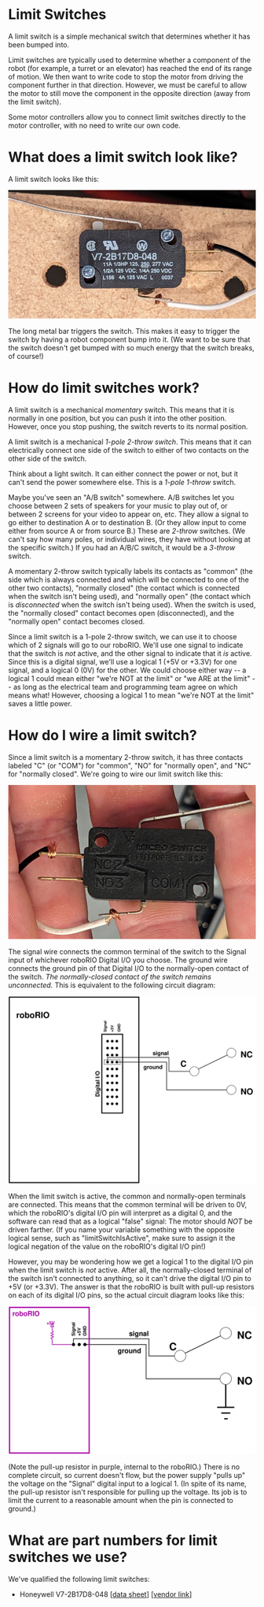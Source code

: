 # Limit Switches

A limit switch is a simple mechanical switch that determines whether it has
been bumped into.

Limit switches are typically used to determine whether a component of the robot
(for example, a turret or an elevator) has reached the end of its range of
motion.  We then want to write code to stop the motor from driving the
component further in that direction.  However, we must be careful to allow
the motor to still move the component in the opposite direction (away from
the limit switch).

Some motor controllers allow you to connect limit switches directly to the
motor controller, with no need to write our own code.

# What does a limit switch look like?

A limit switch looks like this:

![Image of a limit switch](./LimitSwitch-PartNum.jpg)

The long metal bar triggers the switch.  This makes it easy to trigger the
switch by having a robot component bump into it.  (We want to be sure that the
switch doesn't get bumped with so much energy that the switch breaks, of
course!)

# How do limit switches work?

A limit switch is a mechanical *momentary* switch.  This means that it is
normally in one position, but you can push it into the other position.
However, once you stop pushing, the switch reverts to its normal position.

A limit switch is a mechanical *1-pole 2-throw switch*.  This means that it
can electrically connect one side of the switch to either of two contacts on
the other side of the switch.

Think about a light switch.  It can either connect the power or not, but it
can't send the power somewhere else.  This is a *1-pole 1-throw* switch.

Maybe you've seen an "A/B switch" somewhere.  A/B switches let you choose
between 2 sets of speakers for your music to play out of, or between 2
screens for your video to appear on, etc.  They allow a signal to go either
to destination A or to destination B.  (Or they allow input to come either
from source A or from source B.)  These are *2-throw* switches.  (We can't
say how many poles, or individual wires, they have without looking at the
specific switch.)  If you had an A/B/C switch, it would be a *3-throw*
switch.

A momentary 2-throw switch typically labels its contacts as "common" (the
side which is always connected and which will be connected to one of the
other two contacts), "normally closed" (the contact which is connected
when the switch isn't being used), and "normally open" (the contact which
is *disconnected* when the switch isn't being used).  When the switch is
used, the "normally closed" contact becomes open (disconnected), and the
"normally open" contact becomes closed.

Since a limit switch is a 1-pole 2-throw switch, we can use it to choose
which of 2 signals will go to our roboRIO.  We'll use one signal to indicate
that the switch is *not* active, and the other signal to indicate that it
*is* active.  Since this is a digital signal, we'll use a logical 1 (+5V or
+3.3V) for one signal, and a logical 0 (0V) for the other.  We could choose
either way -- a logical 1 could mean either "we're NOT at the limit" or
"we ARE at the limit" -- as long as the electrical team and programming team
agree on which means what!  However, choosing a logical 1 to mean "we're NOT
at the limit" saves a little power.


# How do I wire a limit switch?

Since a limit switch is a momentary 2-throw switch, it has three contacts
labeled "C" (or "COM") for "common", "NO" for "normally open", and "NC"
for "normally closed".  We're going to wire our limit switch like this:

![Limit switch wiring](./LimitSwitch-Terminals.jpg)

The signal wire connects the common terminal of the switch to the Signal input
of whichever roboRIO Digital I/O you choose.  The ground wire connects the
ground pin of that Digital I/O to the normally-open contact of the switch.
_*The normally-closed contact of the switch remains unconnected.*_
This is equivalent to the following circuit diagram:

![Limit switch wiring circuit diagram](./LimitSwitchCircuitDiagram1.jpg)

When the limit switch is active, the common and normally-open
terminals are connected.  This means that the common terminal will be
driven to 0V, which the roboRIO's digital I/O pin will interpret as a
digital 0, and the software can read that as a logical "false" signal:
The motor should *NOT* be driven farther.  (If you name your variable
something with the opposite logical sense, such as "limitSwitchIsActive",
make sure to assign it the logical negation of the value on the roboRIO's
digital I/O pin!)

However, you may be wondering how we get a logical 1 to the digital I/O pin
when the limit switch is *not* active.  After all, the normally-closed
terminal of the switch isn't connected to anything, so it can't drive the
digital I/O pin to +5V (or +3.3V).  The answer is that the roboRIO is
built with pull-up resistors on each of its digital I/O pins, so the
actual circuit diagram looks like this:

![Limit switch wiring circuit diagram](./LimitSwitchCircuitDiagram2.jpg)

(Note the pull-up resistor in purple, internal to the roboRIO.)
There is no complete circuit, so current doesn't flow, but the power supply
"pulls up" the voltage on the "Signal" digital input to a logical 1.  (In
spite of its name, the pull-up resistor isn't responsible for pulling up the
voltage.  Its job is to limit the current to a reasonable amount when the pin
is connected to ground.)

# What are part numbers for limit switches we use?

We've qualified the following limit switches:

* Honeywell V7-2B17D8-048 [[data sheet](https://www.alliedelec.com/m/d/b4e08726bf294639cfd9b226c34e8f08.pdf)] [[vendor link](https://www.alliedelec.com/product/honeywell/v7-2b17d8-048/70120164/)]
